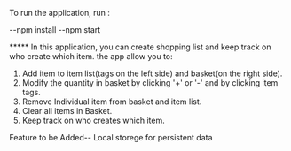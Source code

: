 To run the application, run :

 --npm install
 --npm start


***** In this application, you can create shopping list and keep track on who create which item.
the app allow you to:

1. Add item to item list(tags on the left side) and basket(on the right side).
2. Modify the quantity in basket by clicking '+' or '-' and by clicking item tags.
3. Remove Individual item from basket and item list.
4. Clear all items in Basket.
5. Keep track on who creates which item.


Feature to be Added-- Local storege for persistent data
